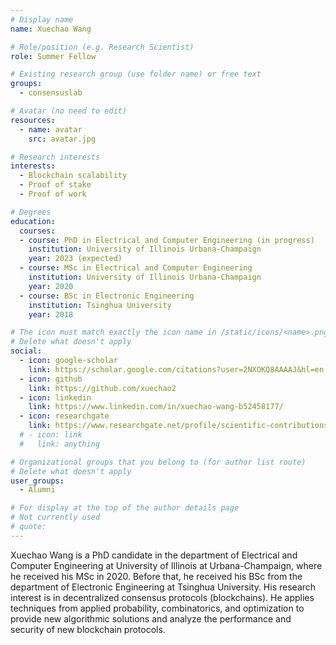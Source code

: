 ```yaml
---
# Display name
name: Xuechao Wang

# Role/position (e.g. Research Scientist)
role: Summer Fellow

# Existing research group (use folder name) or free text
groups:
  - consensuslab

# Avatar (no need to edit)
resources:
  - name: avatar
    src: avatar.jpg

# Research interests
interests:
  - Blockchain scalability
  - Proof of stake
  - Proof of work

# Degrees
education:
  courses:
  - course: PhD in Electrical and Computer Engineering (in progress)
    institution: University of Illinois Urbana-Champaign
    year: 2023 (expected)
  - course: MSc in Electrical and Computer Engineering
    institution: University of Illinois Urbana-Champaign
    year: 2020
  - course: BSc in Electronic Engineering
    institution: Tsinghua University
    year: 2018

# The icon must match exactly the icon name in /static/icons/<name>.png
# Delete what doesn't apply
social:
  - icon: google-scholar
    link: https://scholar.google.com/citations?user=2NXOKQ8AAAAJ&hl=en
  - icon: github
    link: https://github.com/xuechao2
  - icon: linkedin
    link: https://www.linkedin.com/in/xuechao-wang-b52458177/
  - icon: researchgate
    link: https://www.researchgate.net/profile/scientific-contributions/Xuechao-Wang-2164808488
  # - icon: link
  #   link: anything

# Organizational groups that you belong to (for author list route)
# Delete what doesn't apply
user_groups:
  - Alumni

# For display at the top of the author details page
# Not currently used
# quote:
---
```


Xuechao Wang is a PhD candidate in the department of Electrical and Computer Engineering at University of Illinois at Urbana-Champaign, where he received his MSc in 2020. Before that, he received his BSc from the department of Electronic Engineering at Tsinghua University. His research interest is in decentralized consensus protocols (blockchains). He applies techniques from applied probability, combinatorics, and optimization to provide new algorithmic solutions and analyze the performance and security of new blockchain protocols.
